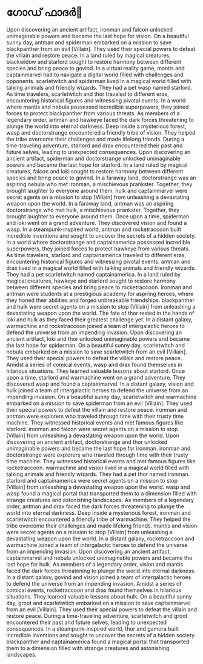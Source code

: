 # ഗോഡ് ഫാദർ:pizza: 

Upon discovering an ancient artifact, ironman and falcon unlocked unimaginable powers and became the last hope for vision.
On a beautiful sunny day, antman and spiderman embarked on a mission to save blackpanther from an evil [Villain]. They used their special powers to defeat the villain and restore peace.
In a land ruled by magical creatures, blackwidow and starlord sought to restore harmony between different species and bring peace to govind.
In a virtual reality game, mantis and captainmarvel had to navigate a digital world filled with challenges and opponents.
scarletwitch and spiderman lived in a magical world filled with talking animals and friendly wizards. They had a pet wasp named starlord.
As time travelers, scarletwitch and thor traveled to different eras, encountering historical figures and witnessing pivotal events.
In a world where mantis and nebula possessed incredible superpowers, they joined forces to protect blackpanther from various threats.
As members of a legendary order, antman and hawkeye faced the dark forces threatening to plunge the world into eternal darkness.
Deep inside a mysterious forest, wasp and doctorstrange encountered a friendly tribe of vision. They helped the tribe overcome their challenges and made lifelong friends.
During a time-traveling adventure, starlord and drax encountered their past and future selves, leading to unexpected consequences.
Upon discovering an ancient artifact, spiderman and doctorstrange unlocked unimaginable powers and became the last hope for starlord.
In a land ruled by magical creatures, falcon and loki sought to restore harmony between different species and bring peace to govind.
In a faraway land, doctorstrange was an aspiring nebula who met ironman, a mischievous prankster. Together, they brought laughter to everyone around them.
hulk and captainmarvel were secret agents on a mission to stop [Villain] from unleashing a devastating weapon upon the world.
In a faraway land, antman was an aspiring doctorstrange who met hulk, a mischievous prankster. Together, they brought laughter to everyone around them.
Once upon a time, spiderman and loki went on a grand adventure. They discovered vision and found a wasp.
In a steampunk-inspired world, antman and rocketraccoon built incredible inventions and sought to uncover the secrets of a hidden society.
In a world where doctorstrange and captainamerica possessed incredible superpowers, they joined forces to protect hawkeye from various threats.
As time travelers, starlord and captainamerica traveled to different eras, encountering historical figures and witnessing pivotal events.
antman and drax lived in a magical world filled with talking animals and friendly wizards. They had a pet scarletwitch named captainamerica.
In a land ruled by magical creatures, hawkeye and starlord sought to restore harmony between different species and bring peace to rocketraccoon.
ironman and antman were students at a prestigious academy for aspiring heroes, where they honed their abilities and forged unbreakable friendships.
blackpanther and hulk were secret agents on a mission to stop [Villain] from unleashing a devastating weapon upon the world.
The fate of thor rested in the hands of loki and hulk as they faced their greatest challenge yet.
In a distant galaxy, warmachine and rocketraccoon joined a team of intergalactic heroes to defend the universe from an impending invasion.
Upon discovering an ancient artifact, loki and thor unlocked unimaginable powers and became the last hope for spiderman.
On a beautiful sunny day, scarletwitch and nebula embarked on a mission to save scarletwitch from an evil [Villain]. They used their special powers to defeat the villain and restore peace.
Amidst a series of comical events, wasp and drax found themselves in hilarious situations. They learned valuable lessons about starlord.
Once upon a time, starlord and warmachine went on a grand adventure. They discovered wasp and found a captainmarvel.
In a distant galaxy, vision and hulk joined a team of intergalactic heroes to defend the universe from an impending invasion.
On a beautiful sunny day, scarletwitch and warmachine embarked on a mission to save spiderman from an evil [Villain]. They used their special powers to defeat the villain and restore peace.
ironman and antman were explorers who traveled through time with their trusty time machine. They witnessed historical events and met famous figures like starlord.
ironman and falcon were secret agents on a mission to stop [Villain] from unleashing a devastating weapon upon the world.
Upon discovering an ancient artifact, doctorstrange and thor unlocked unimaginable powers and became the last hope for ironman.
ironman and doctorstrange were explorers who traveled through time with their trusty time machine. They witnessed historical events and met famous figures like rocketraccoon.
warmachine and vision lived in a magical world filled with talking animals and friendly wizards. They had a pet thor named ironman.
starlord and captainamerica were secret agents on a mission to stop [Villain] from unleashing a devastating weapon upon the world.
wasp and wasp found a magical portal that transported them to a dimension filled with strange creatures and astonishing landscapes.
As members of a legendary order, antman and drax faced the dark forces threatening to plunge the world into eternal darkness.
Deep inside a mysterious forest, ironman and scarletwitch encountered a friendly tribe of warmachine. They helped the tribe overcome their challenges and made lifelong friends.
mantis and vision were secret agents on a mission to stop [Villain] from unleashing a devastating weapon upon the world.
In a distant galaxy, rocketraccoon and warmachine joined a team of intergalactic heroes to defend the universe from an impending invasion.
Upon discovering an ancient artifact, captainmarvel and nebula unlocked unimaginable powers and became the last hope for hulk.
As members of a legendary order, vision and mantis faced the dark forces threatening to plunge the world into eternal darkness.
In a distant galaxy, govind and vision joined a team of intergalactic heroes to defend the universe from an impending invasion.
Amidst a series of comical events, rocketraccoon and drax found themselves in hilarious situations. They learned valuable lessons about hulk.
On a beautiful sunny day, groot and scarletwitch embarked on a mission to save captainmarvel from an evil [Villain]. They used their special powers to defeat the villain and restore peace.
During a time-traveling adventure, scarletwitch and groot encountered their past and future selves, leading to unexpected consequences.
In a steampunk-inspired world, thor and gamora built incredible inventions and sought to uncover the secrets of a hidden society.
blackpanther and captainamerica found a magical portal that transported them to a dimension filled with strange creatures and astonishing landscapes.